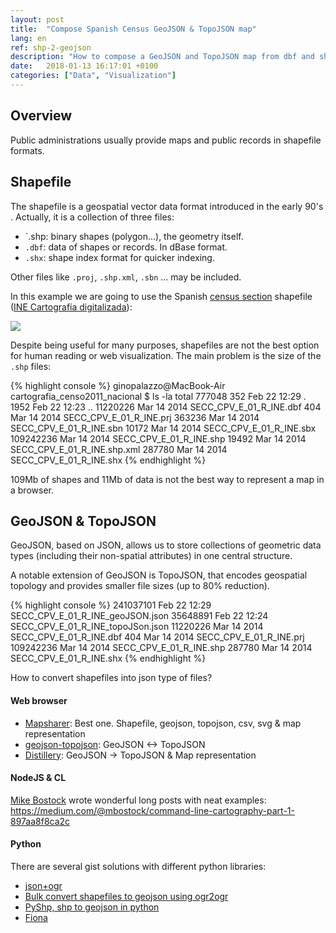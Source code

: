 ```yaml
---
layout: post
title:  "Compose Spanish Census GeoJSON & TopoJSON map"
lang: en
ref: shp-2-geojson
description: "How to compose a GeoJSON and TopoJSON map from dbf and shp file."
date:   2018-01-13 16:17:01 +0100
categories: ["Data", "Visualization"]
---
```

## Overview
Public administrations usually provide maps and public records in shapefile formats.

## Shapefile

The shapefile is a geospatial vector data format introduced in the early 90's . Actually, it is a collection of three files:
- `.shp: binary shapes (polygon...), the geometry itself.
- `.dbf`: data of shapes or records. In dBase format.
- `.shx`: shape index format for quicker indexing.

Other files like `.proj`, `.shp.xml`, `.sbn` ... may be included.

In this example we are going to use the Spanish [census section](http://en.eustat.eus/documentos/elem_3830/definicion.html) shapefile ([INE Cartografía digitalizada](http://www.ine.es/censos2011_datos/cen11_datos_resultados_seccen.htm)):

<div class="full">
    <a href="/assets/posts/{{page.ref}}/ine-spain.png">
    <img class="img-fluid" src="/assets/posts/{{page.ref}}/ine-spain.png">
    </a>
</div>

Despite being useful for many purposes, shapefiles are not the best option for human reading or web visualization. The main problem is the size of the `.shp` files:

{% highlight console %}
ginopalazzo@MacBook-Air cartografia_censo2011_nacional $ ls -la
total 777048
        352 Feb 22 12:29 .
       1952 Feb 22 12:23 ..
   11220226 Mar 14  2014 SECC_CPV_E_01_R_INE.dbf
        404 Mar 14  2014 SECC_CPV_E_01_R_INE.prj
     363236 Mar 14  2014 SECC_CPV_E_01_R_INE.sbn
      10172 Mar 14  2014 SECC_CPV_E_01_R_INE.sbx
  109242236 Mar 14  2014 SECC_CPV_E_01_R_INE.shp
      19492 Mar 14  2014 SECC_CPV_E_01_R_INE.shp.xml
     287780 Mar 14  2014 SECC_CPV_E_01_R_INE.shx
{% endhighlight %}

109Mb of shapes and 11Mb of data is not the best way to represent a map in a browser.

## GeoJSON & TopoJSON

GeoJSON, based on JSON, allows us to store collections of geometric data types (including their non-spatial attributes) in one central structure.

A notable extension of GeoJSON is TopoJSON, that encodes geospatial topology and provides smaller file sizes (up to 80% reduction).

{% highlight console %}
  241037101 Feb 22 12:29 SECC_CPV_E_01_R_INE_geoJSON.json
   35648891 Feb 22 12:24 SECC_CPV_E_01_R_INE_topoJSon.json
   11220226 Mar 14  2014 SECC_CPV_E_01_R_INE.dbf
        404 Mar 14  2014 SECC_CPV_E_01_R_INE.prj
  109242236 Mar 14  2014 SECC_CPV_E_01_R_INE.shp
     287780 Mar 14  2014 SECC_CPV_E_01_R_INE.shx
{% endhighlight %}

How to convert shapefiles into json type of files?

#### Web browser
- [Mapsharer](http://mapshaper.org/): Best one. Shapefile, geojson, topojson, csv, svg & map representation
- [geojson-topojson](http://jeffpaine.github.io/geojson-topojson/): GeoJSON <-> TopoJSON
- [Distillery](http://shancarter.github.io/distillery/): GeoJSON -> TopoJSON & Map representation 

#### NodeJS & CL
[Mike Bostock](https://medium.com/@mbostock) wrote wonderful long posts with neat examples:
https://medium.com/@mbostock/command-line-cartography-part-1-897aa8f8ca2c

#### Python
There are several gist solutions with different python libraries:
- [json+ogr](https://gist.github.com/AlexArcPy/2fc9f41ca164f76fcbb30ebca273b59f )
- [Bulk convert shapefiles to geojson using ogr2ogr](https://gist.github.com/benbalter/5858851)
- [PyShp, shp to geojson in python](https://gist.github.com/frankrowe/6071443)
- [Fiona](https://gist.github.com/jwass/6245313)

